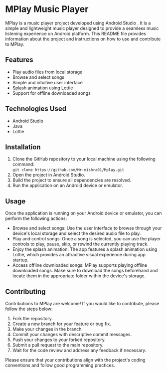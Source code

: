 <!DOCTYPE html>
<html>



<body>

  <h1>MPlay Music Player</h1>

  <p>MPlay is a music player project developed using Android Studio . It is a simple and lightweight music player designed to provide a seamless music listening experience on Android platform. This README file provides information about the project and instructions on how to use and contribute to MPlay.</p>

  <h2>Features</h2>

  <ul>
    <li>Play audio files from local storage</li>
    <li>Browse and select songs</li>
    <li>Simple and intuitive user interface</li>
    <li>Splash animation using Lottie</li>
    <li>Support for offline downloaded songs</li>
  </ul>

  <h2>Technologies Used</h2>

  <ul>
    <li>Android Studio</li>
    <li>Java</li>
    <li>Lottie</li>
  </ul>

  <h2>Installation</h2>

  <ol>
    <li>Clone the GitHub repository to your local machine using the following command:<br>
      <code>git clone https://github.com/Mr-mishra01/Mplay.git</code></li>
    <li>Open the project in Android Studio.</li>
    <li>Build the project to ensure all dependencies are resolved.</li>
    <li>Run the application on an Android device or emulator.</li>
  </ol>

  <h2>Usage</h2>

  <p>Once the application is running on your Android device or emulator, you can perform the following actions:</p>

  <ul>
    <li>Browse and select songs: Use the user interface to browse through your device's local storage and select the desired audio file to play.</li>
    <li>Play and control songs: Once a song is selected, you can use the player controls to play, pause, skip, or rewind the currently playing track.</li>
    <li>Enjoy the splash animation: The app features a splash animation using Lottie, which provides an attractive visual experience during app startup.</li>
    <li>Access offline downloaded songs: MPlay supports playing offline downloaded songs. Make sure to download the songs beforehand and locate them in the appropriate folder within the device's storage.</li>
  </ul>

  <h2>Contributing</h2>

  <p>Contributions to MPlay are welcome! If you would like to contribute, please follow the steps below:</p>

  <ol>
    <li>Fork the repository.</li>
    <li>Create a new branch for your feature or bug fix.</li>
    <li>Make your changes in the branch.</li>
    <li>Commit your changes with descriptive commit messages.</li>
    <li>Push your changes to your forked repository.</li>
    <li>Submit a pull request to the main repository.</li>
    <li>Wait for the code review and address any feedback if necessary.</li>
  </ol>

  <p>Please ensure that your contributions align with the project's coding conventions and follow good programming practices.</p>

 
